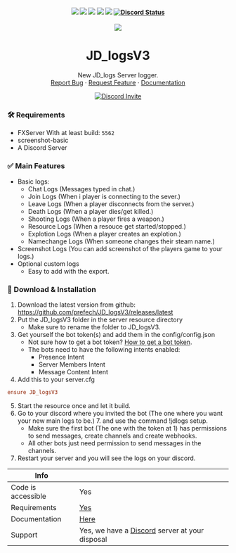 <h4 align="center">
	<img src="https://img.shields.io/github/release/Prefech/JD_logs.png">
	<img src="https://img.shields.io/github/last-commit/Prefech/JD_logs">
	<img src="https://img.shields.io/github/license/Prefech/JD_logs.png">
	<img src="https://img.shields.io/github/issues/Prefech/JD_logs.png">
	<img src="https://img.shields.io/github/contributors/Prefech/JD_logs.png">
	<a href="https://discord.gg/prefech" title=""><img alt="Discord Status" src="https://discordapp.com/api/guilds/721339695199682611/widget.png"></a>
</h4>

<div align="center">
  <a href="https://github.com/Prefech/JD_logs">
    <img src="https://prefech.com/i/JD_logsV3">
  </a>

  <h1 align="center">JD_logsV3</h1>

  <p align="center">
    New JD_logs Server logger.
    <br />    
    <a href="https://discord.gg/5WJGmFQUjt">Report Bug</a>
    ·
    <a href="https://discord.gg/E9FceTnsJV">Request Feature</a>
    ·
    <a href="https://docs.prefech.com/JD_logsV3/">Documentation</a>
  </p>
  <a href="https://discord.gg/prefech" title=""><img alt="Discord Invite" src="https://discordapp.com/api/guilds/721339695199682611/widget.png?style=banner2"></a>
</div>



### 🛠 Requirements

- FXServer With at least build: `5562`
- screenshot-basic
- A Discord Server

### ✅ Main Features
- Basic logs:
    - Chat Logs (Messages typed in chat.)
    - Join Logs (When i player is connecting to the sever.)
    - Leave Logs (When a player disconnects from the server.)
    - Death Logs (When a player dies/get killed.)
    - Shooting Logs (When a player fires a weapon.)
    - Resource Logs (When a resouce get started/stopped.)
    - Explotion Logs (When a player creates an explotion.)
    - Namechange Logs (When someone changes their steam name.)
- Screenshot Logs (You can add screenshot of the players game to your logs.)
- Optional custom logs
    - Easy to add with the export.

### 🔧 Download & Installation

1. Download the latest version from github: https://github.com/prefech/JD_logsV3/releases/latest
2. Put the JD_logsV3 folder in the server resource directory
    - Make sure to rename the folder to JD_logsV3.
3. Get yourself the bot token(s) and add them in the config/config.json
    - Not sure how to get a bot token? [How to get a bot token](https://forum.prefech.com/d/12-how-to-get-a-discord-bot-token).
    - The bots need to have the following intents enabled:
        - Presence Intent
        - Server Members Intent
        - Message Content Intent
4. Add this to your server.cfg
```cfg
ensure JD_logsV3
```
5. Start the resource once and let it build.
6. Go to your discord where you invited the bot (The one where you want your new main logs to be.) 7. and use the command !jdlogs setup.
    - Make sure the first bot (The one with the token at 1) has permissions to send messages, create channels and create webhooks.
    - All other bots just need permission to send messages in the channels.
7. Restart your server and you will see the logs on your discord.

Info | |
--- | --- |
Code is accessible | Yes
Requirements | [Yes](https://github.com/prefech/JD_logsV3#-requirements)
Documentation | [Here](https://docs.prefech.com/jd_logsv3/)
Support	| Yes, we have a [Discord](https://discord.gg/prefech) server at your disposal